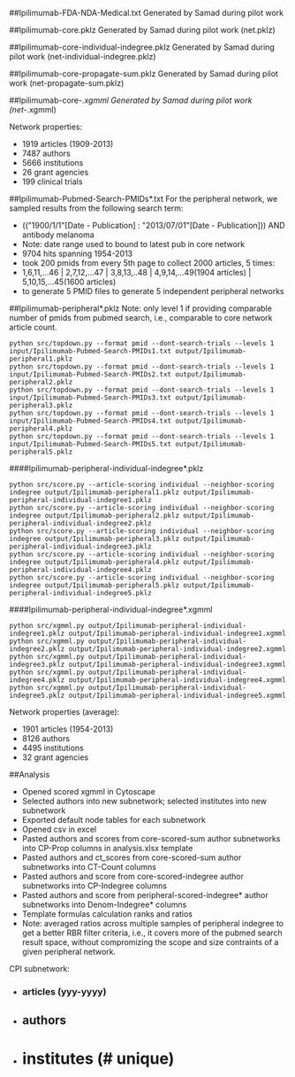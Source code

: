 ##Ipilimumab-FDA-NDA-Medical.txt
Generated by Samad during pilot work

##Ipilimumab-core.pklz
Generated by Samad during pilot work (net.pklz)

##Ipilimumab-core-individual-indegree.pklz
Generated by Samad during pilot work (net-individual-indegree.pklz)

##Ipilimumab-core-propagate-sum.pklz
Generated by Samad during pilot work (net-propagate-sum.pklz)

##Ipilimumab-core-*.xgmml
Generated by Samad during pilot work (net-*.xgmml)

Network properties:
* 1919 articles (1909-2013)
* 7487 authors
* 5666 institutions
* 26 grant agencies
* 199 clinical trials

##Ipilimumab-Pubmed-Search-PMIDs*.txt
For the peripheral network, we sampled results from the following search term:
* (("1900/1/1"[Date - Publication] : "2013/07/01"[Date - Publication])) AND antibody melanoma   
 * Note: date range used to bound to latest pub in core network
 * 9704 hits spanning 1954-2013 
  * took 200 pmids from every 5th page to collect 2000 articles, 5 times:
   * 1,6,11,...46 | 2,7,12,...47 | 3,8,13,..48 | 4,9,14,...49(1904 articles) | 5,10,15,...45(1600 articles)
   * to generate 5 PMID files to generate 5 independent peripheral networks

##Ipilimumab-peripheral*.pklz
Note: only level 1 if providing comparable number of pmids from pubmed search, i.e., comparable to core network article count.
```
python src/topdown.py --format pmid --dont-search-trials --levels 1 input/Ipilimumab-Pubmed-Search-PMIDs1.txt output/Ipilimumab-peripheral1.pklz
python src/topdown.py --format pmid --dont-search-trials --levels 1 input/Ipilimumab-Pubmed-Search-PMIDs2.txt output/Ipilimumab-peripheral2.pklz
python src/topdown.py --format pmid --dont-search-trials --levels 1 input/Ipilimumab-Pubmed-Search-PMIDs3.txt output/Ipilimumab-peripheral3.pklz
python src/topdown.py --format pmid --dont-search-trials --levels 1 input/Ipilimumab-Pubmed-Search-PMIDs4.txt output/Ipilimumab-peripheral4.pklz
python src/topdown.py --format pmid --dont-search-trials --levels 1 input/Ipilimumab-Pubmed-Search-PMIDs5.txt output/Ipilimumab-peripheral5.pklz
``` 

####Ipilimumab-peripheral-individual-indegree*.pklz
```
python src/score.py --article-scoring individual --neighbor-scoring indegree output/Ipilimumab-peripheral1.pklz output/Ipilimumab-peripheral-individual-indegree1.pklz
python src/score.py --article-scoring individual --neighbor-scoring indegree output/Ipilimumab-peripheral2.pklz output/Ipilimumab-peripheral-individual-indegree2.pklz
python src/score.py --article-scoring individual --neighbor-scoring indegree output/Ipilimumab-peripheral3.pklz output/Ipilimumab-peripheral-individual-indegree3.pklz
python src/score.py --article-scoring individual --neighbor-scoring indegree output/Ipilimumab-peripheral4.pklz output/Ipilimumab-peripheral-individual-indegree4.pklz
python src/score.py --article-scoring individual --neighbor-scoring indegree output/Ipilimumab-peripheral5.pklz output/Ipilimumab-peripheral-individual-indegree5.pklz
```

####Ipilimumab-peripheral-individual-indegree*.xgmml
```
python src/xgmml.py output/Ipilimumab-peripheral-individual-indegree1.pklz output/Ipilimumab-peripheral-individual-indegree1.xgmml
python src/xgmml.py output/Ipilimumab-peripheral-individual-indegree2.pklz output/Ipilimumab-peripheral-individual-indegree2.xgmml
python src/xgmml.py output/Ipilimumab-peripheral-individual-indegree3.pklz output/Ipilimumab-peripheral-individual-indegree3.xgmml
python src/xgmml.py output/Ipilimumab-peripheral-individual-indegree4.pklz output/Ipilimumab-peripheral-individual-indegree4.xgmml
python src/xgmml.py output/Ipilimumab-peripheral-individual-indegree5.pklz output/Ipilimumab-peripheral-individual-indegree5.xgmml
```

Network properties (average):
* 1901 articles (1954-2013)
* 8126 authors
* 4495 institutions
* 32 grant agencies



##Analysis

* Opened scored xgmml in Cytoscape
* Selected authors into new subnetwork; selected institutes into new subnetwork
* Exported default node tables for each subnetwork
* Opened csv in excel
* Pasted authors and scores from core-scored-sum author subnetworks into CP-Prop columns in analysis.xlsx template
* Pasted authors and ct_scores from core-scored-sum author subnetworks into CT-Count columns
* Pasted authors and score from core-scored-indegree author subnetworks into CP-Indegree columns
* Pasted authors and score from peripheral-scored-indegree* author subnetworks into Denom-Indegree* columns
* Template formulas calculation ranks and ratios
* Note: averaged ratios across multiple samples of peripheral indegree to get a better RBR filter criteria, i.e., it covers more of the pubmed search result space, without compromizing the scope and size contraints of a given peripheral network. 


CPI subnetwork:
* ###  articles (yyy-yyyy)
* ## authors
* # institutes (# unique)
